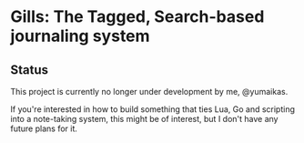 # Gills: The Tagged, Search-based journaling system

## Status

This project is currently no longer under development by me, @yumaikas. 

If you're interested in how to build something that ties Lua, Go and scripting into a note-taking system, this might be of interest, but I don't have any future plans for it.
